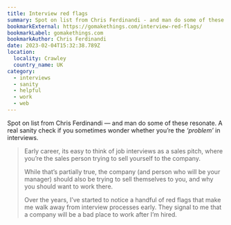 ```yaml
---
title: Interview red flags
summary: Spot on list from Chris Ferdinandi - and man do some of these resonate. A real sanity check if you sometimes wonder whether you’re the ‘problem’ in interviews.
bookmarkExternal: https://gomakethings.com/interview-red-flags/
bookmarkLabel: gomakethings.com
bookmarkAuthor: Chris Ferdinandi
date: 2023-02-04T15:32:38.789Z
location:
  locality: Crawley
  country_name: UK
category:
  - interviews
  - sanity
  - helpful
  - work
  - web
---
```


Spot on list from Chris Ferdinandi &mdash; and man do some of these resonate. A real sanity check if you sometimes wonder whether you’re the *‘problem’* in interviews.

> Early career, its easy to think of job interviews as a sales pitch, where you’re the sales person trying to sell yourself to the company.
>
> While that’s partially true, the company (and person who will be your manager) should also be trying to sell themselves to you, and why you should want to work there.
>
> Over the years, I’ve started to notice a handful of red flags that make me walk away from interview processes early. They signal to me that a company will be a bad place to work after I’m hired.

